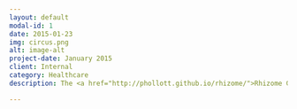 ```yaml
---
layout: default
modal-id: 1
date: 2015-01-23
img: circus.png
alt: image-alt
project-date: January 2015
client: Internal
category: Healthcare
description: The <a href="http://phollott.github.io/rhizome/">Rhizome GitHub repository</a> contains samples from a Mobile Health library I am developing based on an emerging information standard from HL7 called FHIR (Fast Healthcare Interoperability Resources). In particular, I have focused my attention on two resources, Questionnaire and Careplan, because I believe strongly in the value of the social health business cases they support; for instance, a mobile application walks a patient through a health Questionnaire which triggers either a Careplan involving a request to change the patient care team, or a Careplan involving a series of preventive measures, such as exercise and diet, depending on how the patient responds to the Questionnaire. These code samples also use a high level of JavaScript framework support to provide a superior user experience.

---
```

